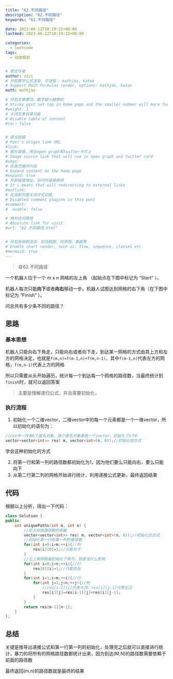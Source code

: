 ```yaml
---
title: "62.不同路径"
description: "62.不同路径"
keywords: "62.不同路径"

date: 2023-06-12T18:19:22+08:00
lastmod: 2023-06-12T18:19:22+08:00

categories:
  - leetcode
tags:
  - 动态规划


# 原文作者
author: zzzi
# 开启数学公式渲染，可选值： mathjax, katex
# Support Math Formulas render, options: mathjax, katex
math: mathjax

# 开启文章置顶，数字越小越靠前
# Sticky post set-top in home page and the smaller nubmer will more forward.
#weight: 1
# 关闭文章目录功能
# Disable table of content
#toc: false


# 原文链接
# Post's origin link URL
#link:
# 图片链接，用在open graph和twitter卡片上
# Image source link that will use in open graph and twitter card
#imgs:
# 在首页展开内容
# Expand content on the home page
#expand: true
# 外部链接地址，访问时直接跳转
# It's means that will redirecting to external links
#extlink:
# 在当前页面关闭评论功能
# Disabled comment plugins in this post
#comment:
#  enable: false

# 绝对访问路径
# Absolute link for visit
#url: "62.不同路径.html"


# 开启各种图渲染，如流程图、时序图、类图等
# Enable chart render, such as: flow, sequence, classes etc
#mermaid: true
---
```


>:smile:62.不同路径

一个机器人位于一个 m x n 网格的左上角 （起始点在下图中标记为 “Start” ）。

机器人每次只能**向下**或者**向右**移动一步。机器人试图达到网格的右下角（在下图中标记为 “Finish” ）。

问总共有多少条不同的路径？

<!--more-->

## 思路

### 基本思想

机器人只能向右下角走，只能向右或者向下走，到达某一网格的方式由其上方和左方的网格决定，也就是`f(m,n)=f(m-1,n)+f(m,n-1)`，其中`f(m-1,n)`代表左方的网格，`f(m,n-1)`代表上方的网格

所以只需要从头开始遍历，统计每一个到达每一个网格的路径数，当最终统计到`finish`时，就可以返回答案

> 主要是理解递归公式，并且需要初始化，

### 执行流程

1. 初始化一个二维vector，二维vector中的每一个元素都是一个一维vector，所以初始化的语句为：

```c++
//res中一共有m个匿名对象，每个匿名对象都是一个vector，初始化了n个0
vector<vector<int>> res( m, vector<int>(n, 0));//初始化的方式
```

学会这种初始化的方式

2. 将第一行和第一列的路径数都初始化为1，因为他们要么只能向右，要么只能向下
3. 从第二行第二列的网格开始进行统计，利用递推公式更新，最终返回结果

## 代码

根据以上分析，得出一下代码：

```c++
class Solution {
public:
    int uniquePaths(int m, int n) {
        //定义存放路径数的容器
        vector<vector<int>> res( m, vector<int>(n, 0));//初始化的方式
        //初始化第一行和第一列的路径数
        for(int i=0;i<m;++i){//列
            res[i][0]=1;//只能向下
        }
        //左上角网格被初始化了两次，但是没什么影响
        for(int i=0;i<n;++i){//行
            res[0][i]=1;//只能向右
        }
        for(int i=1;i<m;++i){//行
            for(int j=1;j<n;++j){//列
                //res[i-1][j]代表头顶，res[i][j-1]代表左边
                res[i][j]=res[i-1][j]+res[i][j-1];
            }
        }
        return res[m-1][n-1];
    }
};
```

## 总结

关键是推导出递推公式和第一行第一列的初始化，处理完之后就可以直接进行统计，暴力的将所有的网格路径数都统计出来，因为到达(M,N)的路径数需要依赖于前面的路径数

最终返回(m,n)的路径数就是最终的结果


